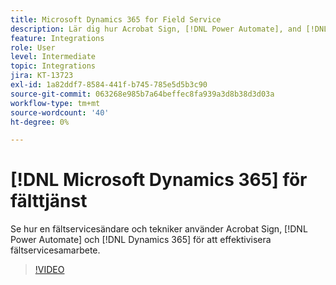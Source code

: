 ```yaml
---
title: Microsoft Dynamics 365 for Field Service
description: Lär dig hur Acrobat Sign, [!DNL Power Automate], and [!DNL Microsoft Dynamics 365] för fältservice används för att effektivisera kundengagemang på plats
feature: Integrations
role: User
level: Intermediate
topic: Integrations
jira: KT-13723
exl-id: 1a82ddf7-8584-441f-b745-785e5d5b3c90
source-git-commit: 063268e985b7a64beffec8fa939a3d8b38d3d03a
workflow-type: tm+mt
source-wordcount: '40'
ht-degree: 0%

---
```


# [!DNL Microsoft Dynamics 365] för fälttjänst

Se hur en fältservicesändare och tekniker använder Acrobat Sign, [!DNL Power Automate] och [!DNL Dynamics 365] för att effektivisera fältservicesamarbete.

>[!VIDEO](https://video.tv.adobe.com/v/3447302?quality=12&learn=on&hidetitle=true&captions=swe)
